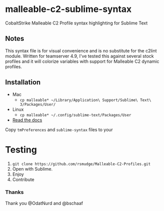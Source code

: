 # malleable-c2-sublime-syntax

CobaltStrike Malleable C2 Profile syntax highlighting for Sublime Text

## Notes

This syntax file is for visual convenience and is no substitute for the c2lint module.
Written for teamserver 4.9, I've tested this against several stock profiles and it will colorize variables with support for Malleable C2 dynamic profiles.

## Installation

- Mac
	- `cp malleable* ~/Library/Application\ Support/Sublime\ Text\ 3/Packages/User/`
- Linux
	- `cp malleable* ~/.config/sublime-text/Packages/User`
- [Read the docs](https://www.sublimetext.com/docs/packages.html)

Copy `tmPreferences` and `sublime-syntax` files to your

# Testing

1. `git clone https://github.com/rsmudge/Malleable-C2-Profiles.git`
2. Open with Sublime.
3. Enjoy
4. Contribute

### Thanks

Thank you @OdatNurd and @bschaaf 
